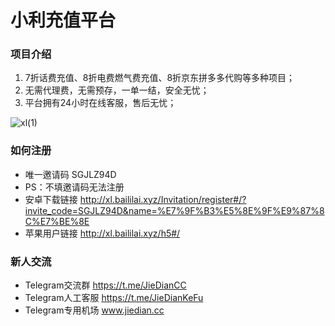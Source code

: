 # 小利充值平台

### 项目介绍
1. 7折话费充值、8折电费燃气费充值、8折京东拼多多代购等多种项目；
2. 无需代理费，无需预存，一单一结，安全无忧；
3. 平台拥有24小时在线客服，售后无忧；

![xl(1)](https://github.com/user-attachments/assets/90b45f65-682d-4040-ab21-cf6b7228a026)


### 如何注册
* 唯一邀请码 SGJLZ94D
* PS：不填邀请码无法注册
* 安卓下载链接
  http://xl.baililai.xyz/Invitation/register#/?invite_code=SGJLZ94D&name=%E7%9F%B3%E5%8E%9F%E9%87%8C%E7%BE%8E
* 苹果用户链接
  http://xl.baililai.xyz/h5#/

### 新人交流
* Telegram交流群 https://t.me/JieDianCC
* Telegram人工客服 https://t.me/JieDianKeFu
* Telegram专用机场 www.jiedian.cc
